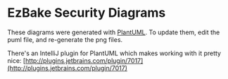 # EzBake Security Diagrams

These diagrams were generated with [PlantUML](http://plantuml.sourceforge.net/). To update them, edit the puml file, and
re-generate the png files.

There's an IntelliJ plugin for PlantUML which makes working with it pretty nice: [http://plugins.jetbrains.com/plugin/7017](http://plugins.jetbrains.com/plugin/7017)
